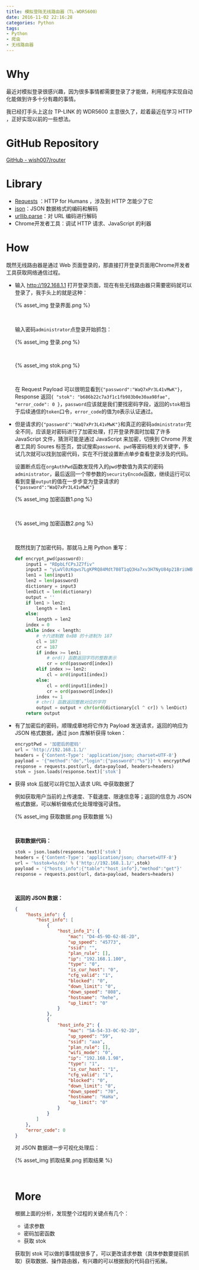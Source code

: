 ```yaml
---
title: 模拟登陆无线路由器（TL-WDR5600）
date: 2016-11-02 22:16:28
categories: Python
tags:
- Python
- 爬虫
- 无线路由器
---
```


# Why

最近对模拟登录很感兴趣，因为很多事情都需要登录了才能做，利用程序实现自动化能做到许多十分有趣的事情。

我已经打手头上这台 TP-LINK 的 WDR5600 主意很久了，趁着最近在学习 HTTP ，正好实现以前的一些想法。

# GitHub Repository

[GitHub - wish007/router](https://github.com/wish007/router)

# Library

- [Requests](http://docs.python-requests.org/zh_CN/latest/) ：HTTP for Humans ，涉及到 HTTP 怎能少了它
- [json](https://docs.python.org/3.5/library/json.html)：JSON 数据格式的编码和解码
- [urllib.parse](https://docs.python.org/3.5/library/urllib.parse.html)：对 URL 编码进行解码
- Chrome开发者工具：调试 HTTP 请求、JavaScript 的利器

<!--more-->

# How

既然无线路由器是通过 Web 页面登录的，那直接打开登录页面用Chrome开发者工具获取网络通信过程。

- 输入 http://192.168.1.1 打开登录页面，现在有些无线路由器只需要密码就可以登录了，我手头上的就是这种：

  {% asset_img 登录界面.png %}

  ​

  输入密码`administrator`点登录开始抓包：

  {% asset_img 登录.png %}

  ​

  {% asset_img stok.png %}

  ​

  在 Request Payload 可以很明显看到`{"password":"WaQ7xPr3L41vMwK"}`，Response 返回`{ "stok": "b686b22c7a3f1c1fb983b0e30aa98fae", "error_code": 0 }`，`password`应该就是我们要找密码字段，返回的`stok`相当于后续通信的`token`口令，`error_code`的值为`0`表示认证通过。

- 但是请求的`{"password":"WaQ7xPr3L41vMwK"}`和真正的密码`administrator`完全不同，应该是对密码进行了加密处理，打开登录界面时加载了许多 JavaScript 文件，猜测可能是通过 JavaScript 来加密，切换到 Chrome 开发者工具的 Soures 标签页，尝试搜索`password`、`pwd`等密码相关的关键字，多试几次就可以找到加密代码，实在不行就设置断点单步查看登录涉及的代码。

  设置断点后在`orgAuthPwd`函数发现传入的`pwd`参数值为真实的密码`administrator`，最后返回一个带参数的`securityEncode`函数，继续运行可以看到变量`output`的值在一步步变为登录请求的`{"password":"WaQ7xPr3L41vMwK"}`

  {% asset_img 加密函数1.png %}

  ​

  {% asset_img 加密函数2.png %}

  ​

  既然找到了加密代码，那就马上用 Python 重写：

  ```python
  def encrypt_pwd(password):
      input1 = "RDpbLfCPsJZ7fiv"
      input3 = "yLwVl0zKqws7LgKPRQ84Mdt708T1qQ3Ha7xv3H7NyU84p21BriUWBU43odz3iP4rBL3cD02KZciXTysVXiV8ngg6vL48rPJyAUw0HurW20xqxv9aYb4M9wK1Ae0wlro510qXeU07kV57fQMc8L6aLgMLwygtc0F10a0Dg70TOoouyFhdysuRMO51yY5ZlOZZLEal1h0t9YQW0Ko7oBwmCAHoic4HYbUyVeU3sfQ1xtXcPcf1aT303wAQhv66qzW"
      len1 = len(input1)
      len2 = len(password)
      dictionary = input3
      lenDict = len(dictionary)
      output = ''
      if len1 > len2:
          length = len1
      else:
          length = len2
      index = 0
      while index < length:
          # 十六进制数 0xBB 的十进制为 187
          cl = 187
          cr = 187
          if index >= len1:
              # ord() 函数返回字符的整数表示
              cr = ord(password[index])
          elif index >= len2:
              cl = ord(input1[index])
          else:
              cl = ord(input1[index])
              cr = ord(password[index])
          index += 1
          # chr() 函数返回整数对应的字符
          output = output + chr(ord(dictionary[cl ^ cr]) % lenDict)
      return output
  ```

- 有了加密后的密码，顺理成章地将它作为 Payload 发送请求，返回的响应为 JSON 格式数据，通过 json 库解析获得 token：

  ```python
  encryptPwd = '加密后的密码'
  url = 'http://192.168.1.1/'
  headers = {'Content-Type': 'application/json; charset=UTF-8'}
  payload = '{"method":"do","login":{"password":"%s"}}' % encryptPwd
  response = requests.post(url, data=payload, headers=headers)
  stok = json.loads(response.text)['stok']
  ```

- 获得 stok 后就可以将它加入请求 URL 中获取数据了

  例如获取用户当前的上传速度、下载速度、限速信息等；返回的信息为 JSON 格式数据，可以解析做格式化处理增强可读性。

  {% asset_img 获取数据.png 获取数据 %}

  ​

  **获取数据代码：**

  ```python
  stok = json.loads(response.text)['stok']
  headers = {'Content-Type': 'application/json; charset=UTF-8'}
  url = '%sstok=%s/ds' % ('http://192.168.1.1/',stok)
  payload = '{"hosts_info":{"table":"host_info"},"method":"get"}'
  response = requests.post(url, data=payload, headers=headers)
  ```
  ​

  **返回的 JSON 数据：**

  ```json
  {
      "hosts_info": {
          "host_info": [
              {
                  "host_info_1": {
                      "mac": "D4-45-9D-62-8E-2D",
                      "up_speed": "45773",
                      "ssid": "",
                      "plan_rule": [],
                      "ip": "192.168.1.100",
                      "type": "0",
                      "is_cur_host": "0",
                      "cfg_valid": "1",
                      "blocked": "0",
                      "down_limit": "0",
                      "down_speed": "808",
                      "hostname": "hehe",
                      "up_limit": "0"
                  }
              },
              {
                  "host_info_2": {
                      "mac": "5A-54-33-0C-92-2D",
                      "up_speed": "59",
                      "ssid": "aaa",
                      "plan_rule": [],
                      "wifi_mode": "0",
                      "ip": "192.168.1.98",
                      "type": "1",
                      "is_cur_host": "1",
                      "cfg_valid": "1",
                      "blocked": "0",
                      "down_limit": "0",
                      "down_speed": "70",
                      "hostname": "HaHa",
                      "up_limit": "0"
                  }
              }
          ]
      },
      "error_code": 0
  }
  ```

  对 JSON 数据进一步可视化处理后：

  {% asset_img 抓取结果.png 抓取结果 %}

  ​

  # More

  根据上面的分析，发现整个过程的关键点有几个：

  - 请求参数
  - 密码加密函数
  - 获取 stok

  获取到 stok 可以做的事情就很多了，可以更改请求参数（具体参数要提前抓取）获取数据、操作路由器，有兴趣的可以根据我的代码自行拓展。

  ​

